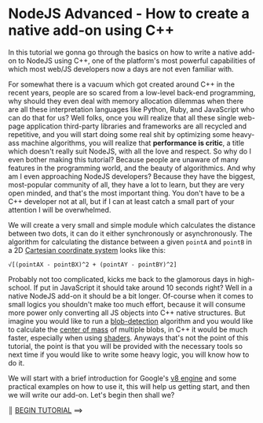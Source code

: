 # NodeJS Advanced - How to create a native add-on using C++

In this tutorial we gonna go through the basics on how to write a native add-on to NodeJS using C++, one of the platform's most powerful capabilities of which most web/JS developers now a days are not even familiar with.

For somewhat there is a vacuum which got created around C++ in the recent years, people are so scared from a low-level back-end programming, why should they even deal with memory allocation dilemmas when there are all these interpretation languages like Python, Ruby, and JavaScript who can do that for us? Well folks, once you will realize that all these single web-page application third-party libraries and frameworks are all recycled and repetitive, and you will start doing some real shit by optimizing some heavy-ass machine algorithms, you will realize that **performance is critic**, a title which doesn't really suit NodeJS, with all the love and respect. So why do I even bother making this tutorial? Because people are unaware of many features in the programming world, and the beauty of algorithmics. And why am I even approaching NodeJS developers? Because they have the biggest, most-popular community of all, they have a lot to learn, but they are very open minded, and that's the most important thing. You don't have to be a C++ developer not at all, but if I can at least catch a small part of your attention I will be overwhelmed.

We will create a very small and simple module which calculates the distance between two dots, it can do it either synchronously or asynchronously. The algorithm for calculating the distance between a given `pointA` and `pointB` in a 2D [Cartesian coordinate system](https://en.wikipedia.org/wiki/Cartesian_coordinate_system) looks like this:

    √[(pointAX - pointBX)^2 + (pointAY - pointBY)^2]

Probably not too complicated, kicks me back to the glamorous days in high-school. If put in JavaScript it should take around 10 seconds right? Well in a native NodeJS add-on it should be a bit longer. Of-course when it comes to small logics you shouldn't make too much effort, because it will consume more power only converting all JS objects into C++ native structures. But imagine you would like to run a [blob-detection](https://en.wikipedia.org/wiki/Blob_detection) algorithm and you would like to calculate the [center of mass](https://en.wikipedia.org/wiki/Center_of_mass) of multiple blobs, in C++ it would be much faster, especially when using [shaders](https://en.wikipedia.org/wiki/Shader). Anyways that's not the point of this tutorial, the point is that you will be provided with the necessary tools so next time if you would like to write some heavy logic, you will know how to do it.

We will start with a brief introduction for Google's [v8 engine](https://en.wikipedia.org/wiki/V8_(JavaScript_engine)) and some practical examples on how to use it, this will help us getting start, and then we will write our add-on. Let's begin then shall we?

[{]: <helper> (navStep)

<b>║</b> <a href="https://github.com/DAB0mB/node-distance-addon/tree/master/.tortilla/manuals/views/medium/.tortilla/manuals/views/step1.md">BEGIN TUTORIAL</a> ⟹

[}]: #
